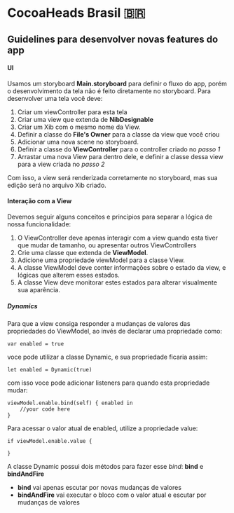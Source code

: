 # CocoaHeads Brasil 🇧🇷
## Guidelines para desenvolver novas features do app
#### UI
Usamos um storyboard **Main.storyboard** para definir o fluxo do app, porém o desenvolvimento da tela não é feito diretamente no storyboard. Para desenvolver uma tela você deve:
1. Criar um viewController para esta tela
2. Criar uma view que extenda de **NibDesignable**
3. Criar um Xib com o mesmo nome da View.
4. Definir a classe do **File's Owner** para a classe da view que você criou
5. Adicionar uma nova scene no storyboard.
6. Definir a classe do **ViewController** para o controller criado no *passo 1*
7. Arrastar uma nova View para dentro dele, e definir a classe dessa view para a view criada no *passo 2*

Com isso, a view será renderizada corretamente no storyboard, mas sua edição será no arquivo Xib criado.

#### Interação com a View
Devemos seguir alguns conceitos e princípios para separar a lógica de nossa funcionalidade:
1. O ViewController deve apenas interagir com a view quando esta tiver que mudar de tamanho, ou apresentar outros ViewControllers
2. Crie uma classe que extenda de **ViewModel**.
3. Adicione uma propriedade viewModel para a classe View.
4. A classe ViewModel deve conter informações sobre o estado da view, e lógicas que alterem esses estados.
5. A classe View deve monitorar estes estados para alterar visualmente sua aparência.

##### Dynamics
Para que a view consiga responder a mudanças de valores das propriedades do ViewModel, ao invés de declarar uma propriedade como:
```
var enabled = true
```
voce pode utilizar a classe Dynamic, e sua propriedade ficaria assim:
```
let enabled = Dynamic(true)
```
com isso voce pode adicionar listeners para quando esta propriedade mudar:
```
viewModel.enable.bind(self) { enabled in
	//your code here
}
```
Para acessar o valor atual de enabled, utilize a propriedade value:
```
if viewModel.enable.value {
	
}
```
A classe Dynamic possui dois métodos para fazer esse *bind*: **bind** e **bindAndFire**
* **bind** vai apenas escutar por novas mudanças de valores
* **bindAndFire** vai executar o bloco com o valor atual e escutar por mudanças de valores 